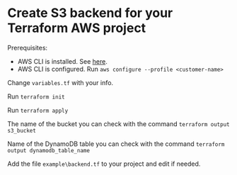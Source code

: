 # Create S3 backend for your Terraform AWS project

Prerequisites:

- AWS CLI is installed. See [here](https://docs.aws.amazon.com/cli/latest/userguide/cli-chap-install.html).
- AWS CLI is configured. Run ```aws configure --profile <customer-name>```

Change ```variables.tf``` with your info.

Run ```terraform init```

Run ```terraform apply```

The name of the bucket you can check with the command ```terraform output s3_bucket```

Name of the DynamoDB table you can check with the command ```terraform output dynamodb_table_name```

Add the file ```example\backend.tf``` to your project and edit if needed. 
